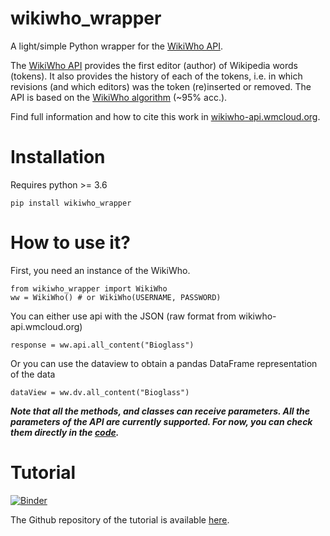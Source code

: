 # wikiwho_wrapper

A light/simple Python wrapper for the [WikiWho API](https://wikiwho-api.wmcloud.org/).

The [WikiWho API](https://wikiwho-api.wmcloud.org/) provides the first editor (author) of Wikipedia words (tokens). It also provides the history of each of the tokens, i.e. in which revisions (and which editors) was the token (re)inserted or removed. The API is based on the [WikiWho algorithm](https://github.com/wikiwho) (~95% acc.). 

Find full information and how to cite this work in [wikiwho-api.wmcloud.org](https://wikiwho-api.wmcloud.org/).

# Installation

Requires python >= 3.6

    pip install wikiwho_wrapper

# How to use it?

First, you need an instance of the WikiWho. 

    from wikiwho_wrapper import WikiWho
    ww = WikiWho() # or WikiWho(USERNAME, PASSWORD)

You can either use api with the JSON (raw format from wikiwho-api.wmcloud.org)

    response = ww.api.all_content("Bioglass")

Or you can use the dataview to obtain a pandas DataFrame representation of the data

    dataView = ww.dv.all_content("Bioglass")

***Note that all the methods, and classes can receive parameters. All the parameters of the API are currently supported. For now, you can check them directly in the [code](https://github.com/gesiscss/wikiwho_wrapper).***

# Tutorial

[![Binder](https://notebooks.gesis.org/binder/badge_logo.svg)](https://notebooks.gesis.org/binder/v2/gh/gesiscss/wikiwho_tutorial/master?filepath=1.%20API%20requests%20(WikiWho%20wrapper).ipynb)

The Github repository of the tutorial is available [here](https://github.com/gesiscss/wikiwho_tutorial). 


